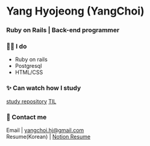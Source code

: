 
# Yang Hyojeong (YangChoi)
### Ruby on Rails | Back-end programmer 

### 👨‍💻 I do 
- Ruby on rails
- Postgresql
- HTML/CSS

### ✨ Can watch how I study 
[study repository](https://yanguelna-programmer.tistory.com/)
[TIL](https://yangchoi.github.io/)

### 🔔 Contact me 
Email | yangchoi.hj@gmail.com <br>
Resume(Korean) | [Notion Resume](https://www.notion.so/yangchoi/YANG-HYOJEONG-5902f81338cf412b8f52af9e4416ca69)
